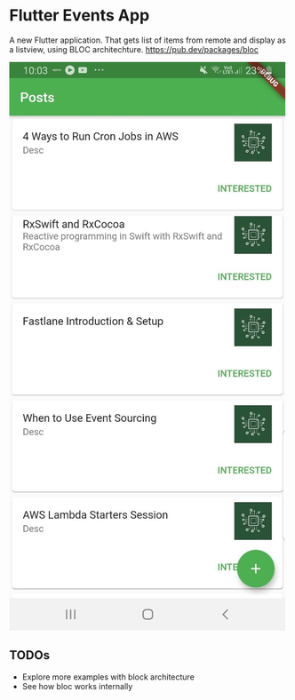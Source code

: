 # Flutter Events App

A new Flutter application. That gets list of items from remote and display as a listview, using BLOC architechture.
https://pub.dev/packages/bloc

<img src="photo_2020-04-28 10.04.13.jpeg" alt>


## TODOs
- Explore more examples with block architecture
- See how bloc works internally 
